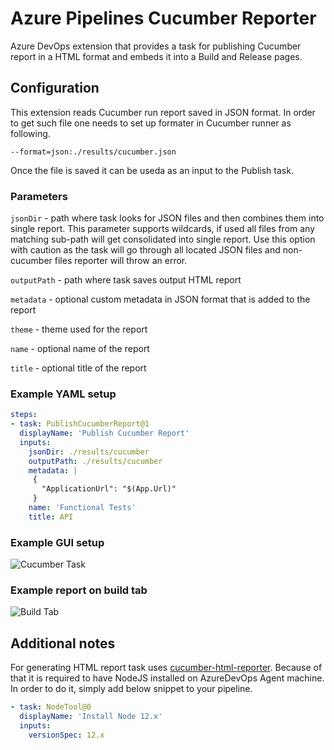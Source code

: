 # Azure Pipelines Cucumber Reporter

Azure DevOps extension that provides a task for publishing Cucumber report in a HTML format and embeds it into a Build and Release pages.

## Configuration

This extension reads Cucumber run report saved in JSON format. In order to get such file one needs to set up formater in Cucumber runner as following.

```
--format=json:./results/cucumber.json
```

Once the file is saved it can be useda as an input to the Publish task.

### Parameters

`jsonDir` - path where task looks for JSON files and then combines them into single report. This parameter supports wildcards, if used all files from any matching sub-path will get consolidated into single report. Use this option with caution as the task will go through all located JSON files and non-cucumber files reporter will throw an error.

`outputPath` - path where task saves output HTML report

`metadata` - optional custom metadata in JSON format that is added to the report

`theme` - theme used for the report

`name` - optional name of the report

`title` - optional title of the report

### Example YAML setup

```YAML
steps:
- task: PublishCucumberReport@1
  displayName: 'Publish Cucumber Report'
  inputs:
    jsonDir: ./results/cucumber
    outputPath: ./results/cucumber
    metadata: |
     {
       "ApplicationUrl": "$(App.Url)"
     }
    name: 'Functional Tests'
    title: API
```

### Example GUI setup

![Cucumber Task](images/gui-configuration.png)

### Example report on build tab

![Build Tab](images/build-tab.png)

## Additional notes

For generating HTML report task uses [cucumber-html-reporter](https://www.npmjs.com/package/cucumber-html-reporter).
Because of that it is required to have NodeJS installed on AzureDevOps Agent machine. In order to do it, simply add below snippet to your pipeline.

```YAML
- task: NodeTool@0
  displayName: 'Install Node 12.x'
  inputs:
    versionSpec: 12.x
```
